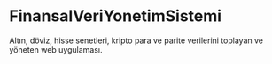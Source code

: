 # FinansalVeriYonetimSistemi
Altın, döviz, hisse senetleri, kripto para ve parite verilerini toplayan ve yöneten web uygulaması.
